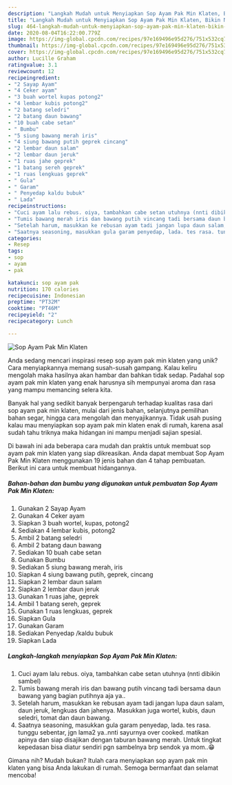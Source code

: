 ```yaml
---
description: "Langkah Mudah untuk Menyiapkan Sop Ayam Pak Min Klaten, Bikin Ngiler"
title: "Langkah Mudah untuk Menyiapkan Sop Ayam Pak Min Klaten, Bikin Ngiler"
slug: 464-langkah-mudah-untuk-menyiapkan-sop-ayam-pak-min-klaten-bikin-ngiler
date: 2020-08-04T16:22:00.779Z
image: https://img-global.cpcdn.com/recipes/97e169496e95d276/751x532cq70/sop-ayam-pak-min-klaten-foto-resep-utama.jpg
thumbnail: https://img-global.cpcdn.com/recipes/97e169496e95d276/751x532cq70/sop-ayam-pak-min-klaten-foto-resep-utama.jpg
cover: https://img-global.cpcdn.com/recipes/97e169496e95d276/751x532cq70/sop-ayam-pak-min-klaten-foto-resep-utama.jpg
author: Lucille Graham
ratingvalue: 3.1
reviewcount: 12
recipeingredient:
- "2 Sayap Ayam"
- "4 Ceker ayam"
- "3 buah wortel kupas potong2"
- "4 lembar kubis potong2"
- "2 batang seledri"
- "2 batang daun bawang"
- "10 buah cabe setan"
- " Bumbu"
- "5 siung bawang merah iris"
- "4 siung bawang putih geprek cincang"
- "2 lembar daun salam"
- "2 lembar daun jeruk"
- "1 ruas jahe geprek"
- "1 batang sereh geprek"
- "1 ruas lengkuas geprek"
- " Gula"
- " Garam"
- " Penyedap kaldu bubuk"
- " Lada"
recipeinstructions:
- "Cuci ayam lalu rebus. oiya, tambahkan cabe setan utuhnya (nnti dibikin sambel)"
- "Tumis bawang merah iris dan bawang putih vincang tadi bersama daun bawang yang bagian putihnya aja ya.."
- "Setelah harum, masukkan ke rebusan ayam tadi jangan lupa daun salam, daun jeruk, lengkuas dan jahenya. Masukkan juga wortel, kubis, daun seledri, tomat dan daun bawang."
- "Saatnya seasoning, masukkan gula garam penyedap, lada. tes rasa. tunggu sebentar, jgn lama2 ya..nnti sayurnya over cooked. matikan apinya dan siap disajikan dengan taburan bawang merah. Untuk tingkat kepedasan bisa diatur sendiri pgn sambelnya brp sendok ya mom..😁"
categories:
- Resep
tags:
- sop
- ayam
- pak

katakunci: sop ayam pak 
nutrition: 170 calories
recipecuisine: Indonesian
preptime: "PT32M"
cooktime: "PT46M"
recipeyield: "2"
recipecategory: Lunch

---
```



![Sop Ayam Pak Min Klaten](https://img-global.cpcdn.com/recipes/97e169496e95d276/751x532cq70/sop-ayam-pak-min-klaten-foto-resep-utama.jpg)

Anda sedang mencari inspirasi resep sop ayam pak min klaten yang unik? Cara menyiapkannya memang susah-susah gampang. Kalau keliru mengolah maka hasilnya akan hambar dan bahkan tidak sedap. Padahal sop ayam pak min klaten yang enak harusnya sih mempunyai aroma dan rasa yang mampu memancing selera kita.

Banyak hal yang sedikit banyak berpengaruh terhadap kualitas rasa dari sop ayam pak min klaten, mulai dari jenis bahan, selanjutnya pemilihan bahan segar, hingga cara mengolah dan menyajikannya. Tidak usah pusing kalau mau menyiapkan sop ayam pak min klaten enak di rumah, karena asal sudah tahu triknya maka hidangan ini mampu menjadi sajian spesial.




Di bawah ini ada beberapa cara mudah dan praktis untuk membuat sop ayam pak min klaten yang siap dikreasikan. Anda dapat membuat Sop Ayam Pak Min Klaten menggunakan 19 jenis bahan dan 4 tahap pembuatan. Berikut ini cara untuk membuat hidangannya.

<!--inarticleads1-->

##### Bahan-bahan dan bumbu yang digunakan untuk pembuatan Sop Ayam Pak Min Klaten:

1. Gunakan 2 Sayap Ayam
1. Gunakan 4 Ceker ayam
1. Siapkan 3 buah wortel, kupas, potong2
1. Sediakan 4 lembar kubis, potong2
1. Ambil 2 batang seledri
1. Ambil 2 batang daun bawang
1. Sediakan 10 buah cabe setan
1. Gunakan  Bumbu
1. Sediakan 5 siung bawang merah, iris
1. Siapkan 4 siung bawang putih, geprek, cincang
1. Siapkan 2 lembar daun salam
1. Siapkan 2 lembar daun jeruk
1. Gunakan 1 ruas jahe, geprek
1. Ambil 1 batang sereh, geprek
1. Gunakan 1 ruas lengkuas, geprek
1. Siapkan  Gula
1. Gunakan  Garam
1. Sediakan  Penyedap /kaldu bubuk
1. Siapkan  Lada




<!--inarticleads2-->

##### Langkah-langkah menyiapkan Sop Ayam Pak Min Klaten:

1. Cuci ayam lalu rebus. oiya, tambahkan cabe setan utuhnya (nnti dibikin sambel)
1. Tumis bawang merah iris dan bawang putih vincang tadi bersama daun bawang yang bagian putihnya aja ya..
1. Setelah harum, masukkan ke rebusan ayam tadi jangan lupa daun salam, daun jeruk, lengkuas dan jahenya. Masukkan juga wortel, kubis, daun seledri, tomat dan daun bawang.
1. Saatnya seasoning, masukkan gula garam penyedap, lada. tes rasa. tunggu sebentar, jgn lama2 ya..nnti sayurnya over cooked. matikan apinya dan siap disajikan dengan taburan bawang merah. Untuk tingkat kepedasan bisa diatur sendiri pgn sambelnya brp sendok ya mom..😁




Gimana nih? Mudah bukan? Itulah cara menyiapkan sop ayam pak min klaten yang bisa Anda lakukan di rumah. Semoga bermanfaat dan selamat mencoba!
